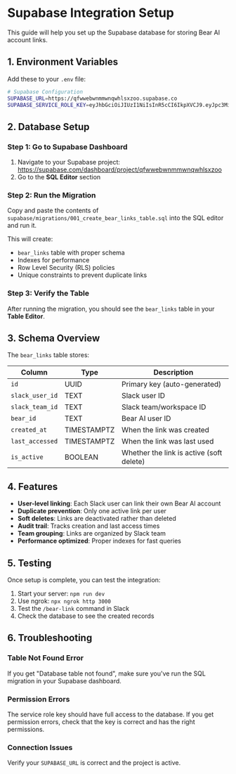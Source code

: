 # Supabase Integration Setup

This guide will help you set up the Supabase database for storing Bear AI account links.

## 1. Environment Variables

Add these to your `.env` file:

```bash
# Supabase Configuration
SUPABASE_URL=https://qfwwebwnmmwnqwhlsxzoo.supabase.co
SUPABASE_SERVICE_ROLE_KEY=eyJhbGciOiJIUzI1NiIsInR5cCI6IkpXVCJ9.eyJpc3MiOiJzdXBhYmFzZSIsInJlZiI6InFmd2Vid25tbXducXdobHN4em9vIiwicm9sZSI6InNlcnZpY2Vfcm9sZSIsImlhdCI6MTczODY0NDYxMiwiZXhwIjoyMDU0MjIwNjEyfQ.HLVODqh0MPzeC_YrqqPLrDAFza9DPQ7cHEWwezQLOQE
```

## 2. Database Setup

### Step 1: Go to Supabase Dashboard
1. Navigate to your Supabase project: https://supabase.com/dashboard/project/qfwwebwnmmwnqwhlsxzoo
2. Go to the **SQL Editor** section

### Step 2: Run the Migration
Copy and paste the contents of `supabase/migrations/001_create_bear_links_table.sql` into the SQL editor and run it.

This will create:
- `bear_links` table with proper schema
- Indexes for performance
- Row Level Security (RLS) policies
- Unique constraints to prevent duplicate links

### Step 3: Verify the Table
After running the migration, you should see the `bear_links` table in your **Table Editor**.

## 3. Schema Overview

The `bear_links` table stores:

| Column | Type | Description |
|--------|------|-------------|
| `id` | UUID | Primary key (auto-generated) |
| `slack_user_id` | TEXT | Slack user ID |
| `slack_team_id` | TEXT | Slack team/workspace ID |
| `bear_id` | TEXT | Bear AI user ID |
| `created_at` | TIMESTAMPTZ | When the link was created |
| `last_accessed` | TIMESTAMPTZ | When the link was last used |
| `is_active` | BOOLEAN | Whether the link is active (soft delete) |

## 4. Features

- **User-level linking**: Each Slack user can link their own Bear AI account
- **Duplicate prevention**: Only one active link per user
- **Soft deletes**: Links are deactivated rather than deleted
- **Audit trail**: Tracks creation and last access times
- **Team grouping**: Links are organized by Slack team
- **Performance optimized**: Proper indexes for fast queries

## 5. Testing

Once setup is complete, you can test the integration:

1. Start your server: `npm run dev`
2. Use ngrok: `npx ngrok http 3000`
3. Test the `/bear-link` command in Slack
4. Check the database to see the created records

## 6. Troubleshooting

### Table Not Found Error
If you get "Database table not found", make sure you've run the SQL migration in your Supabase dashboard.

### Permission Errors
The service role key should have full access to the database. If you get permission errors, check that the key is correct and has the right permissions.

### Connection Issues
Verify your `SUPABASE_URL` is correct and the project is active. 